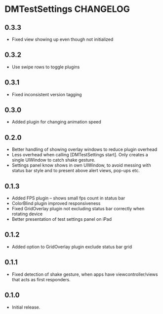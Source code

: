 # DMTestSettings CHANGELOG

## 0.3.3
- Fixed view showing up even though not initialized

## 0.3.2
- Use swipe rows to toggle plugins

## 0.3.1
- Fixed inconsistent version tagging

## 0.3.0

- Added plugin for changing animation speed  

## 0.2.0

- Better handling of showing overlay windows to reduce plugin overhead
- Less overhead when calling [DMTestSettings start]. Only creates a single UIWindow to catch shake gesture.
- Settings panel know shows in own UIWindow, to avoid messing with status bar style and to present above alert views, pop-ups etc.

## 0.1.3

- Added FPS plugin – shows small fps count in status bar
- ColorBlind plugin improved responsiveness
- Fixed GridOverlay plugin not excluding status bar correctly when rotating device
- Better presentation of test settings panel on iPad

## 0.1.2

- Added option to GridOverlay plugin exclude status bar grid

## 0.1.1

- Fixed detection of shake gesture, when apps have viewcontroller/views that acts as first responders.

## 0.1.0

- Initial release.

